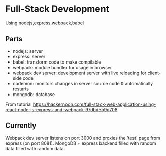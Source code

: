 # Full-Stack Development

Using nodejs,express,webpack,babel

## Parts

- nodejs: server
- express: server
- babel: transform code to make compilable
- webpack: module bundler for usage in browser
- webpack dev server: development server with live reloading for client-side code
- nodemon: monitors changes in server source code & automatically restarts
- mongodb: database

From tutorial https://hackernoon.com/full-stack-web-application-using-react-node-js-express-and-webpack-97dbd5b9d708

## Currently

Webpack dev server listens on port 3000 and proxies the 'test' page from express (on port 8081). MongoDB + express backend filled with random data filled with random data.
